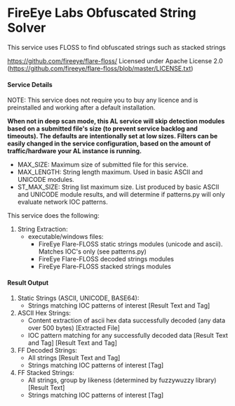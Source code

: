 # FireEye Labs Obfuscated String Solver #

This service uses FLOSS to find obfuscated strings such as stacked strings

https://github.com/fireeye/flare-floss/
Licensed under Apache License 2.0 (https://github.com/fireeye/flare-floss/blob/master/LICENSE.txt)

#### Service Details

NOTE: This service does not require you to buy any licence and is preinstalled and working after a default installation.

**When not in deep scan mode, this AL service will skip detection modules based on a submitted file's size 
(to prevent service backlog and timeouts). The defaults are
intentionally set at low sizes. Filters can be easily changed in the service configuration,
based on the amount of traffic/hardware your AL instance is running.**

- MAX_SIZE: Maximum size of submitted file for this service.
- MAX_LENGTH: String length maximum. Used in basic ASCII and UNICODE modules.
- ST_MAX_SIZE: String list maximum size. List produced by basic ASCII and
UNICODE module results, and will determine if patterns.py will only evaluate network IOC patterns.

This service does the following:

1. String Extraction:
    * executable/windows files:
        - FireEye Flare-FLOSS static strings modules (unicode and ascii). Matches IOC's only (see patterns.py)
        - FireEye Flare-FLOSS decoded strings modules
        - FireEye Flare-FLOSS stacked strings modules

#### Result Output
1. Static Strings (ASCII, UNICODE, BASE64):
    * Strings matching IOC patterns of interest [Result Text and Tag]
2. ASCII Hex Strings:
    * Content extraction of ascii hex data successfully decoded (any data over 500 bytes)
    [Extracted File]
    * IOC pattern matching for any successfully decoded data [Result Text and Tag]
    [Result Text and Tag]
3. FF Decoded Strings:
    * All strings [Result Text and Tag]
    * Strings matching IOC patterns of interest [Tag]
4. FF Stacked Strings:
    * All strings, group by likeness (determined by fuzzywuzzy library) [Result Text]
    * Strings matching IOC patterns of interest [Tag]
